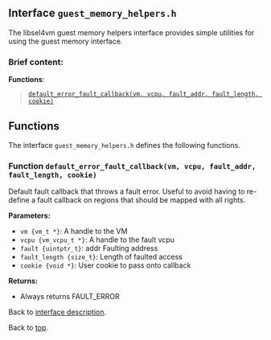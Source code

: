<!--
     Copyright 2020, Data61, CSIRO (ABN 41 687 119 230)

     SPDX-License-Identifier: CC-BY-SA-4.0
-->

## Interface `guest_memory_helpers.h`

The libsel4vm guest memory helpers interface provides simple utilities for using the guest memory interface.

### Brief content:

**Functions**:

> [`default_error_fault_callback(vm, vcpu, fault_addr, fault_length, cookie)`](#function-default_error_fault_callbackvm-vcpu-fault_addr-fault_length-cookie)


## Functions

The interface `guest_memory_helpers.h` defines the following functions.

### Function `default_error_fault_callback(vm, vcpu, fault_addr, fault_length, cookie)`

Default fault callback that throws a fault error.
Useful to avoid having to re-define a fault callback on regions that should be mapped with all rights.

**Parameters:**

- `vm {vm_t *}`: A handle to the VM
- `vcpu {vm_vcpu_t *}`: A handle to the fault vcpu
- `fault {uintptr_t}`: addr    Faulting address
- `fault_length {size_t}`: Length of faulted access
- `cookie {void *}`: User cookie to pass onto callback

**Returns:**

- Always returns FAULT_ERROR

Back to [interface description](#interface-guest_memory_helpersh).


Back to [top](#).

